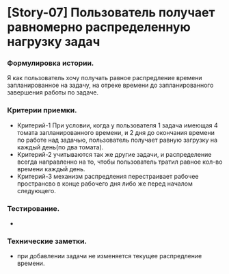 # [Story-07] Пользователь получает равномерно распределенную нагрузку задач
### Формулировка истории.
Я как пользователь хочу получать равное распредление времени запланированное на задачу, на отреке времени до запланированного завершения работы по задаче.

### Критерии приемки.
- Критерий-1 При условии, когда у пользователя 1 задача имеющая 4 томата запланированного времени, и 2 дня до окончания времени по работе над задачью, пользователь получает равную загрузку на каждый день(по два томата).
- Критерий-2 учитываются так же другие задачи, и распределение всегда направленно на то, чтобы пользователь тратил равное кол-во времени каждый день.
- Критерий-3 механизм распредления перестраивает рабочее пространсво в конце рабочего дня либо же перед началом следующего.

### Тестирование.
-

### Технические заметки.
- при добавлении задачи не изменяется текущее распредление времени.
